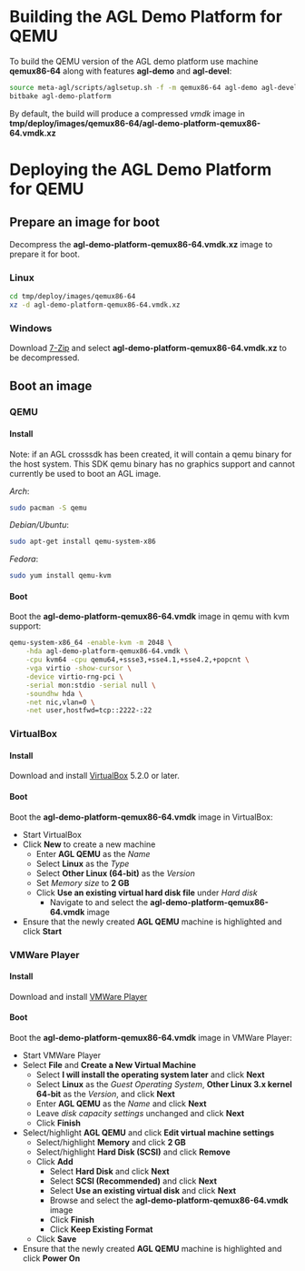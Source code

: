 # Building the AGL Demo Platform for QEMU

To build the QEMU version of the AGL demo platform use machine **qemux86-64** along with features **agl-demo** and **agl-devel**:

```bash
source meta-agl/scripts/aglsetup.sh -f -m qemux86-64 agl-demo agl-devel
bitbake agl-demo-platform
```

By default, the build will produce a compressed *vmdk* image in **tmp/deploy/images/qemux86-64/agl-demo-platform-qemux86-64.vmdk.xz**

# Deploying the AGL Demo Platform for QEMU

## Prepare an image for boot

Decompress the **agl-demo-platform-qemux86-64.vmdk.xz** image to prepare it for boot.

### Linux

```bash
cd tmp/deploy/images/qemux86-64
xz -d agl-demo-platform-qemux86-64.vmdk.xz
```

### Windows

Download [7-Zip](http://www.7-zip.org/) and select **agl-demo-platform-qemux86-64.vmdk.xz** to be decompressed.

## Boot an image

### QEMU

#### Install

Note: if an AGL crosssdk has been created, it will contain a qemu binary for the host system. This SDK qemu binary has no graphics support and cannot currently be used to boot an AGL image.

*Arch*:

```bash
sudo pacman -S qemu
```

*Debian/Ubuntu*:

```bash
sudo apt-get install qemu-system-x86
```

*Fedora*:

```bash
sudo yum install qemu-kvm
```

#### Boot

Boot the **agl-demo-platform-qemux86-64.vmdk** image in qemu with kvm support:

```bash
qemu-system-x86_64 -enable-kvm -m 2048 \
	-hda agl-demo-platform-qemux86-64.vmdk \
	-cpu kvm64 -cpu qemu64,+ssse3,+sse4.1,+sse4.2,+popcnt \
	-vga virtio -show-cursor \
	-device virtio-rng-pci \
	-serial mon:stdio -serial null \
	-soundhw hda \
	-net nic,vlan=0 \
	-net user,hostfwd=tcp::2222-:22
```

### VirtualBox

#### Install

Download and install [VirtualBox](https://www.virtualbox.org/wiki/Downloads) 5.2.0 or later.

#### Boot

Boot the **agl-demo-platform-qemux86-64.vmdk** image in VirtualBox:

* Start VirtualBox
* Click **New** to create a new machine
    * Enter **AGL QEMU** as the *Name*
    * Select **Linux** as the *Type*
    * Select **Other Linux (64-bit)** as the *Version*
    * Set *Memory size* to **2 GB**
    * Click **Use an existing virtual hard disk file** under *Hard disk*
        * Navigate to and select the **agl-demo-platform-qemux86-64.vmdk** image
* Ensure that the newly created **AGL QEMU** machine is highlighted and click **Start**

### VMWare Player

#### Install

Download and install [VMWare Player](https://www.vmware.com/products/player/playerpro-evaluation.html)

#### Boot

Boot the **agl-demo-platform-qemux86-64.vmdk** image in VMWare Player:

* Start VMWare Player
* Select **File** and **Create a New Virtual Machine**
    * Select **I will install the operating system later** and click **Next**
    * Select **Linux** as the *Guest Operating System*, **Other Linux 3.x kernel 64-bit** as the *Version*, and click **Next**
    * Enter **AGL QEMU** as the *Name* and click **Next**
    * Leave *disk capacity settings* unchanged and click **Next**
    * Click **Finish**
* Select/highlight **AGL QEMU** and click **Edit virtual machine settings**
    * Select/highlight **Memory** and click **2 GB**
    * Select/highlight **Hard Disk (SCSI)** and click **Remove**
    * Click **Add**
        * Select **Hard Disk** and click **Next**
        * Select **SCSI (Recommended)** and click **Next**
        * Select **Use an existing virtual disk** and click **Next**
        * Browse and select the **agl-demo-platform-qemux86-64.vmdk** image
        * Click **Finish**
        * Click **Keep Existing Format**
    * Click **Save**
* Ensure that the newly created **AGL QEMU** machine is highlighted and click **Power On**
